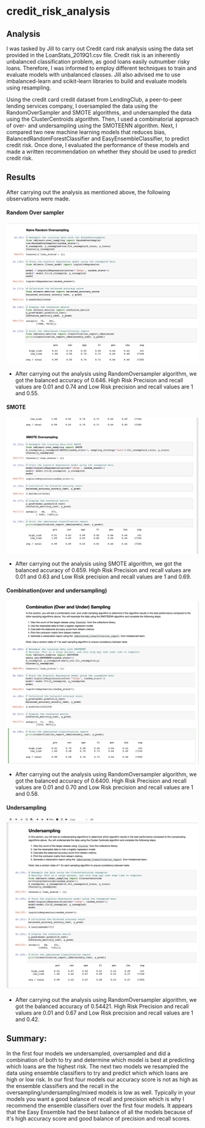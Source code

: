 # credit_risk_analysis

## Analysis
I was tasked by Jill to carry out Credit card risk analysis using the data set provided in the LoanStats_2019Q1.csv file. Credit risk is an inherently unbalanced classification problem, as good loans easily outnumber risky loans. Therefore, I was informed to employ different techniques to train and evaluate models with unbalanced classes. Jill also advised me to use imbalanced-learn and scikit-learn libraries to build and evaluate models using resampling.

Using the credit card credit dataset from LendingClub, a peer-to-peer lending services company, I oversampled the data using the RandomOverSampler and SMOTE algorithms, and undersampled the data using the ClusterCentroids algorithm. Then, I used a combinatorial approach of over- and undersampling using the SMOTEENN algorithm. Next, I compared two new machine learning models that reduces bias, BalancedRandomForestClassifier and EasyEnsembleClassifier, to predict credit risk. Once done, I evaluated the performance of these models and made a written recommendation on whether they should be used to predict credit risk.

## Results
After carrying out the analysis as mentioned above, the following observations were made.

#### Random Over sampler

![RandomOverSampler](https://github.com/akhue02/credit_risk_analysis/blob/main/naive_random_oversampling.png)

* After carrying out the analysis using RandomOversampler algorithm, we got the balanced accuracy of 0.646. High Risk Precision and recall values are 0.01 and 0.74 and Low Risk precision and recall values are 1 and 0.55.  


#### SMOTE 

![SMOTE](https://github.com/akhue02/credit_risk_analysis/blob/main/SMOTE%20Oversampling.png)

* After carrying out the analysis using SMOTE algorithm, we got the balanced accuracy of 0.659. High Risk Precision and recall values are 0.01 and 0.63 and 
  Low Risk precision and recall values are 1 and 0.69.  

#### Combination(over and undersampling) 
![Combination](https://github.com/akhue02/credit_risk_analysis/blob/main/Combination%20Over%20and%20Under%20sampling.png)

* After carrying out the analysis using RandomOversampler algorithm, we got the balanced accuracy of 0.6400. High Risk Precision and recall values are 0.01 and 0.70 and 
  Low Risk precision and recall values are 1 and 0.58.  
  
 ####  Undersampling
 ![Undersampling](https://github.com/akhue02/credit_risk_analysis/blob/main/Undersampling.png)
 * After carrying out the analysis using RandomOversampler algorithm, we got the balanced accuracy of 0.54421. High Risk Precision and recall values are 0.01 and 0.67 and 
  Low Risk precision and recall values are 1 and 0.42.  
## Summary: 

In the first four models we undersampled, oversampled and did a combination of both to try and determine which model is best at predicting which loans are the highest risk. The next two models we resampled the data using ensemble classifiers to try and predict which which loans are high or low risk. In our first four models our accuracy score is not as high as the ensemble classifiers and the recall in the oversampling/undersampling/mixed models is low as well. Typically in your models you want a good balance of recall and precision which is why I recommend the ensemble classifiers over the first four models. It appears that the Easy Ensemble had the best balance of all the models because of it's high accuracy score and good balance of precision and recall scores.

